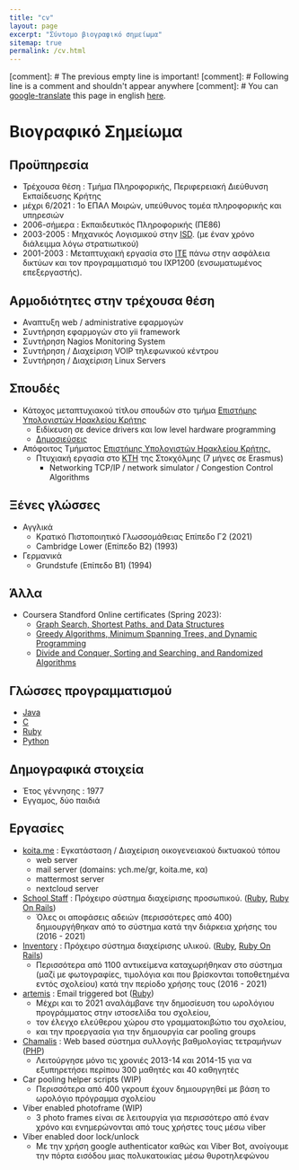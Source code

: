 ```yaml
---
title: "cv"
layout: page
excerpt: "Σύντομο βιογραφικό σημείωμα"
sitemap: true
permalink: /cv.html
---
```


[comment]: # The previous empty line is important!
[comment]: # Following line is a comment and shouldn't appear anywhere
[comment]: # You can [google-translate][tr] this page in english [here][tr].

# Βιογραφικό Σημείωμα

## Προϋπηρεσία
* Τρέχουσα θέση : Τμήμα Πληροφορικής, Περιφερειακή Διεύθυνση Εκπαίδευσης Κρήτης
* μέχρι 6/2021 : 1ο ΕΠΑΛ Μοιρών, υπεύθυνος τομέα πληροφορικής και υπηρεσιών
* 2006-σήμερα : Εκπαιδευτικός Πληροφορικής (ΠΕ86)
* 2003-2005 : Μηχανικός Λογισμικού στην [ISD][3]. (με έναν χρόνο διάλειμμα
λόγω στρατιωτικού)
* 2001-2003 : Μεταπτυχιακή εργασία στο [ΙΤΕ][4] πάνω στην ασφάλεια δικτύων και τον προγραμματισμό του IXP1200 (ενσωματωμένος επεξεργαστής). 

## Αρμοδιότητες στην τρέχουσα θέση
* Αναπτυξη web / administrative εφαρμογών
* Συντήρηση εφαρμογών στο yii framework
* Συντήρηση Nagios Monitoring System
* Συντήρηση / Διαχείριση VOIP τηλεφωνικού κέντρου
* Συντήρηση / Διαχείριση Linux Servers


## Σπουδές
* Κάτοχος μεταπτυχιακού τίτλου σπουδών στο τμήμα [Επιστήμης Υπολογιστών Ηρακλείου Κρήτης][2]
  * Ειδίκευση σε device drivers και low level hardware programming
  * [Δημοσιεύσεις][10]
* Απόφοιτος Τμήματος [Επιστήμης Υπολογιστών Ηρακλείου Κρήτης.][2]
  * Πτυχιακή εργασία στο [KTH][1] της Στοκχόλμης (7 μήνες σε Erasmus)
      * Networking TCP/IP / network simulator / Congestion Control Algorithms

## Ξένες γλώσσες
* Αγγλικά
  * Κρατικό Πιστοποιητικό Γλωσσομάθειας Επίπεδο Γ2 (2021)
  * Cambridge Lower (Επίπεδο Β2) (1993)
* Γερμανικά
  * Grundstufe (Επίπεδο Β1) (1994)
 
## Άλλα
* Coursera Standford Online certificates (Spring 2023):
  * [Graph Search, Shortest Paths, and Data Structures][coursera_graph]
  * [Greedy Algorithms, Minimum Spanning Trees, and Dynamic Programming][coursera_greedy]
  * [Divide and Conquer, Sorting and Searching, and Randomized Algorithms][coursera_divide]

## Γλώσσες προγραμματισμού
* [Java][java]
* [C][c]
* [Ruby][ruby]
* [Python][python]

## Δημογραφικά στοιχεία
* Έτος γέννησης : 1977
* Εγγαμος, δύο παιδιά

## Εργασίες
* [koita.me][koita_me] : Εγκατάσταση / Διαχείριση οικογενειακού δικτυακού τόπου
  * web server
  * mail server (domains: ych.me/gr, koita.me, κα)
  * mattermost server
  * nextcloud server
* [School Staff][school_staff] : Πρόχειρο σύστημα διαχείρισης προσωπικού. ([Ruby][ruby], [Ruby On Rails][RoR])
  * Όλες οι αποφάσεις αδειών (περισσότερες από 400) δημιουργήθηκαν από το σύστημα κατά την
    διάρκεια χρήσης του (2016 - 2021)
* [Inventory][school_inventory] : Πρόχειρο σύστημα διαχείρισης υλικού. ([Ruby][ruby], [Ruby On Rails][RoR])
  * Περισσότερα από 1100 αντικείμενα καταχωρήθηκαν στο σύστημα (μαζί με φωτογραφίες, τιμολόγια και που
    βρίσκονται τοποθετημένα εντός σχολείου) κατά την περίοδο χρήσης τους (2016 - 2021)
* [artemis][artemis] : Email triggered bot ([Ruby][ruby])
  * Μέχρι και το 2021 αναλάμβανε την δημοσίευση του ωρολόγιου προγράμματος στην ιστοσελίδα του σχολείου,
  * τον έλεγχο ελεύθερου χώρου στο γραμματοκιβώτιο του σχολείου,
  * και την προεργασία για την δημιουργία car pooling groups
* [Chamalis][ch] : Web based σύστημα συλλογής βαθμολογίας τετραμήνων ([PHP][php])
  * Λειτούργησε μόνο τις χρονιές 2013-14 και 2014-15 για να εξυπηρετήσει περίπου 300 μαθητές και 40 καθηγητές
* Car pooling helper scripts (WIP)
  * Περισσότερα από 400 γκρουπ έχουν δημιουργηθεί με βάση το ωρολόγιο πρόγραμμα σχολείου
* Viber enabled photoframe (WIP)
  * 3 photo frames είναι σε λειτουργία για περισσότερο από έναν χρόνο
    και ενημερώνονται από τους χρήστες τους μέσω viber
* Viber enabled door lock/unlock
  * Με την χρήση google authenticator καθώς και Viber Bot,
    ανοίγουμε την πόρτα εισόδου μιας πολυκατοικίας μέσω θυροτηλεφώνου


[ch]: https://bitbucket.org/i2g/chamalis/src/master/
[school_staff]: https://github.com/haritak/school_staff
[ruby]: https://www.ruby-lang.org/en/
[python]: https://www.python.org
[java]: https://www.java.com/en/
[c]: https://en.wikipedia.org/wiki/C_(programming_language)
[php]: https://www.php.net
[RoR]: https://rubyonrails.org
[artemis]: https://github.com/haritak/artemis
[school_inventory]: https://github.com/haritak/school_inventory
[ltsp]: https://ts.sch.gr/wiki/Linux/LTSP
[koita_me]: https://www.koita.me
[coursera_graph]: https://cloud.koita.me/s/NrGrANTY9mzGcBf
[coursera_greedy]: https://cloud.koita.me/s/QPgsLPXy7eA6cBF
[coursera_divide]: https://cloud.koita.me/s/kGxGKy5Rb6A3R6a

[0]: /
[1]: http://kth.se
[2]: http://www.csd.uoc.gr
[3]: http://isd.gr
[4]: http://ics.forth.gr
[5]: https://bitbucket.org/i2g/chamalis
[6]: http://srv-1tee-moiron.ira.sch.gr/chamalis/
[7]: https://github.com/haritak/myschool-ruby-scripts
[8]: http://srv-1tee-moiron.ira.sch.gr:13713/
[9]: http://srv-1tee-moiron.ira.sch.gr:4567/
[10]: http://independent.academia.edu/IoannisCharitakis
[tr]: https://translate.google.com/translate?sl=el&tl=en&u=http%3A%2F%2Fharitak.github.io%2Fcv.html
